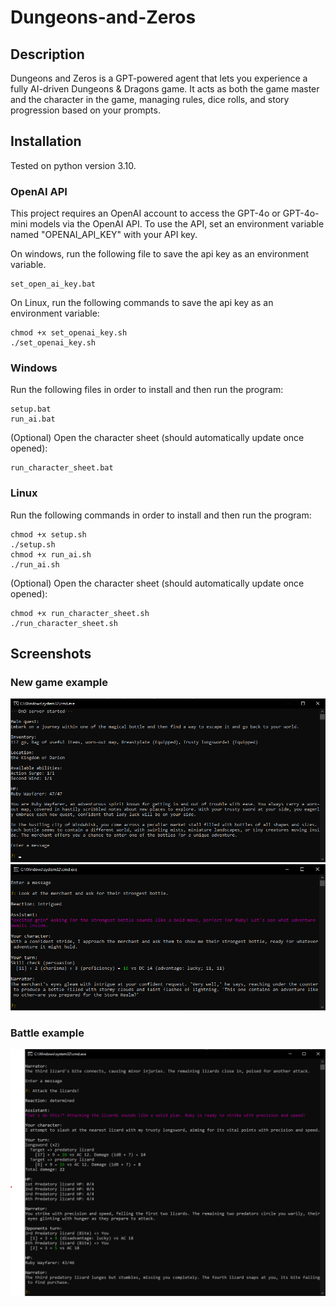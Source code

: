 # Dungeons-and-Zeros

## Description

Dungeons and Zeros is a GPT-powered agent that lets you experience a fully AI-driven Dungeons & Dragons game. It acts as both the game master and the character in the game, managing rules, dice rolls, and story progression based on your prompts.

## Installation

Tested on python version 3.10.

### OpenAI API

This project requires an OpenAI account to access the GPT-4o or GPT-4o-mini models via the OpenAI API. To use the API, set an environment variable named "OPENAI_API_KEY" with your API key.

On windows, run the following file to save the api key as an environment variable.
```
set_open_ai_key.bat
```

On Linux, run the following commands to save the api key as an environment variable:
```
chmod +x set_openai_key.sh  
./set_openai_key.sh
```

### Windows

Run the following files in order to install and then run the program:
```
setup.bat  
run_ai.bat
```

(Optional) Open the character sheet (should automatically update once opened):
```
run_character_sheet.bat
```

### Linux

Run the following commands in order to install and then run the program:
```
chmod +x setup.sh  
./setup.sh  
chmod +x run_ai.sh  
./run_ai.sh
```

(Optional) Open the character sheet (should automatically update once opened):
```
chmod +x run_character_sheet.sh
./run_character_sheet.sh
```

## Screenshots

### New game example
![Example](images/first_turn_1.png)
![Example](images/first_turn_2.png)

### Battle example
![Example](images/battle.png)